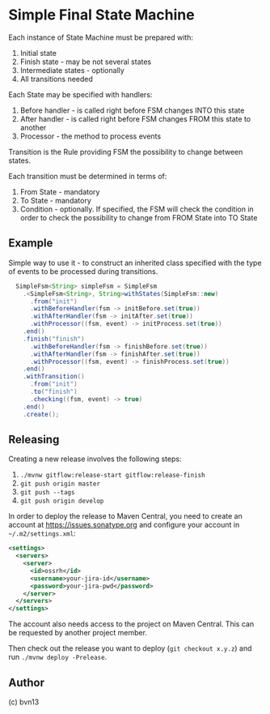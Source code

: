 
# Simple Final State Machine

Each instance of State Machine must be prepared with:

1. Initial state
2. Finish state - may be not several states
3. Intermediate states - optionally
4. All transitions needed

Each State may be specified with handlers:

1. Before handler - is called right before FSM changes INTO this state
2. After handler - is called right before FSM changes FROM this state to another
3. Processor - the method to process events

Transition is the Rule providing FSM the possibility to change between states.

Each transition must be determined in terms of:

1. From State - mandatory
2. To State - mandatory
3. Condition - optionally. If specified, the FSM will check the condition in order to check the possibility
to change from FROM State into TO State

## Example

Simple way to use it - to construct an inherited class specified with the type of events to be processed
 during transitions.

```java
  SimpleFsm<String> simpleFsm = SimpleFsm
    .<SimpleFsm<String>, String>withStates(SimpleFsm::new)
      .from("init")
      .withBeforeHandler(fsm -> initBefore.set(true))
      .withAfterHandler(fsm -> initAfter.set(true))
      .withProcessor((fsm, event) -> initProcess.set(true))
    .end()
    .finish("finish")
      .withBeforeHandler(fsm -> finishBefore.set(true))
      .withAfterHandler(fsm -> finishAfter.set(true))
      .withProcessor((fsm, event) -> finishProcess.set(true))
    .end()
    .withTransition()
      .from("init")
      .to("finish")
      .checking((fsm, event) -> true)
    .end()
    .create();
```

## Releasing

Creating a new release involves the following steps:

1. `./mvnw gitflow:release-start gitflow:release-finish`
2. `git push origin master`
3. `git push --tags`
4. `git push origin develop`

In order to deploy the release to Maven Central, you need to create an account at https://issues.sonatype.org and
configure your account in `~/.m2/settings.xml`:

```xml
<settings>
  <servers>
    <server>
      <id>ossrh</id>
      <username>your-jira-id</username>
      <password>your-jira-pwd</password>
    </server>
  </servers>
</settings>
```

The account also needs access to the project on Maven Central. This can be requested by another project member.

Then check out the release you want to deploy (`git checkout x.y.z`) and run `./mvnw deploy -Prelease`.

## Author

(c) bvn13
